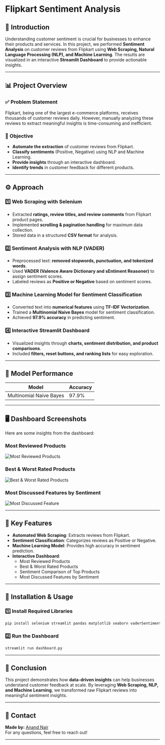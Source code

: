 # Flipkart Sentiment Analysis

## 📌 Introduction

Understanding customer sentiment is crucial for businesses to enhance their products and services. In this project, we performed **Sentiment Analysis** on customer reviews from Flipkart using **Web Scraping, Natural Language Processing (NLP), and Machine Learning**. The results are visualized in an interactive **Streamlit Dashboard** to provide actionable insights.

---

## 📊 Project Overview

### ✅ Problem Statement
Flipkart, being one of the largest e-commerce platforms, receives thousands of customer reviews daily. However, manually analyzing these reviews to extract meaningful insights is time-consuming and inefficient.

### 🎯 Objective
- **Automate the extraction** of customer reviews from Flipkart.
- **Classify sentiments** (Positive, Negative) using NLP and Machine Learning.
- **Provide insights** through an interactive dashboard.
- **Identify trends** in customer feedback for different products.

---

## ⚙️ Approach

### **1️⃣ Web Scraping with Selenium**
- Extracted **ratings, review titles, and review comments** from Flipkart product pages.
- Implemented **scrolling & pagination handling** for maximum data collection.
- Stored data in a structured **CSV format** for analysis.

### **2️⃣ Sentiment Analysis with NLP (VADER)**
- Preprocessed text: **removed stopwords, punctuation, and tokenized words**.
- Used **VADER (Valence Aware Dictionary and sEntiment Reasoner)** to assign sentiment scores.
- Labeled reviews as **Positive or Negative** based on sentiment scores.

### **3️⃣ Machine Learning Model for Sentiment Classification**
- Converted text into **numerical features** using **TF-IDF Vectorization**.
- Trained a **Multinomial Naive Bayes** model for sentiment classification.
- Achieved **97.9% accuracy** in predicting sentiment.

### **4️⃣ Interactive Streamlit Dashboard**
- Visualized insights through **charts, sentiment distribution, and product comparisons**.
- Included **filters, reset buttons, and ranking lists** for easy exploration.

---

## 🎯 Model Performance
| Model                 | Accuracy  |
|----------------------|-----------|
| Multinomial Naive Bayes | 97.9%       |

---

## 🖥️ Dashboard Screenshots
Here are some insights from the dashboard:

### **Most Reviewed Products**
![Most Reviewed Products](most_reviewed.png)

### **Best & Worst Rated Products**
![Best & Worst Rated Products](best_worst.png)

### **Most Discussed Features by Sentiment**
![Most Discussed Feature](most_discussed_feature.png)

---

## 🚀 Key Features
- **Automated Web Scraping**: Extracts reviews from Flipkart.
- **Sentiment Classification**: Categorizes reviews as Positive or Negative.
- **Machine Learning Model**: Provides high accuracy in sentiment prediction.
- **Interactive Dashboard**:
  - Most Reviewed Products
  - Best & Worst Rated Products
  - Sentiment Comparison of Top Products
  - Most Discussed Features by Sentiment

---

## 🔧 Installation & Usage

### **1️⃣ Install Required Libraries**
```bash
pip install selenium streamlit pandas matplotlib seaborn vaderSentiment scikit-learn
```

### **2️⃣ Run the Dashboard**
```bash
streamlit run dashboard.py
```

---

## 📢 Conclusion
This project demonstrates how **data-driven insights** can help businesses understand customer feedback at scale. By leveraging **Web Scraping, NLP, and Machine Learning**, we transformed raw Flipkart reviews into meaningful sentiment insights.

---

## 📩 Contact
**Made by:** [Anand Nair](https://www.linkedin.com/in/anandnair99/)  
For any questions, feel free to reach out!

---

